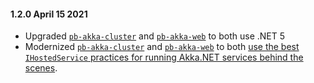 #### 1.2.0 April 15 2021 ####

- Upgraded [`pb-akka-cluster`](https://github.com/petabridge/Petabridge.App) and [`pb-akka-web`](https://github.com/petabridge/Petabridge.App.Web) to both use .NET 5
- Modernized [`pb-akka-cluster`](https://github.com/petabridge/Petabridge.App) and [`pb-akka-web`](https://github.com/petabridge/Petabridge.App.Web) to both [use the best `IHostedService` practices for running Akka.NET services behind the scenes](https://petabridge.com/blog/akkadotnet-ihostedservice/).
